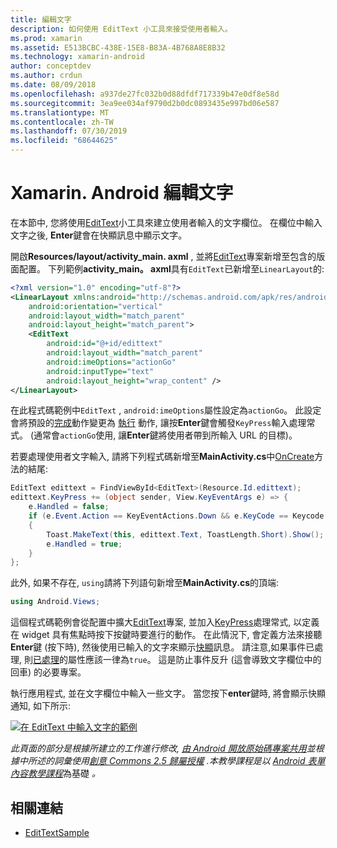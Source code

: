 ```yaml
---
title: 編輯文字
description: 如何使用 EditText 小工具來接受使用者輸入。
ms.prod: xamarin
ms.assetid: E513BCBC-438E-15E8-B83A-4B768A8E8B32
ms.technology: xamarin-android
author: conceptdev
ms.author: crdun
ms.date: 08/09/2018
ms.openlocfilehash: a937de27fc032b0d88dfdf717339b47e0df8e58d
ms.sourcegitcommit: 3ea9ee034af9790d2b0dc0893435e997bd06e587
ms.translationtype: MT
ms.contentlocale: zh-TW
ms.lasthandoff: 07/30/2019
ms.locfileid: "68644625"
---
```

# <a name="xamarinandroid-edit-text"></a>Xamarin. Android 編輯文字

在本節中, 您將使用[EditText](xref:Android.Widget.EditText)小工具來建立使用者輸入的文字欄位。 在欄位中輸入文字之後, **Enter**鍵會在快顯訊息中顯示文字。

開啟**Resources/layout/activity_main. axml** , 並將[EditText](xref:Android.Widget.EditText)專案新增至包含的版面配置。 下列範例**activity_main。 axml**具有`EditText`已新增至`LinearLayout`的:

```xml
<?xml version="1.0" encoding="utf-8"?>
<LinearLayout xmlns:android="http://schemas.android.com/apk/res/android"
    android:orientation="vertical"
    android:layout_width="match_parent"
    android:layout_height="match_parent">
    <EditText
        android:id="@+id/edittext"
        android:layout_width="match_parent"
        android:imeOptions="actionGo"
        android:inputType="text"
        android:layout_height="wrap_content" />
</LinearLayout>
```

在此程式碼範例中`EditText` , `android:imeOptions`屬性設定為`actionGo`。 此設定會將預設的[完成](https://developer.android.com/reference/android/view/inputmethod/EditorInfo#IME_ACTION_DONE)動作變更為 [執行](https://developer.android.com/reference/android/view/inputmethod/EditorInfo#IME_ACTION_GO) 動作, 讓按**Enter**鍵會觸發`KeyPress`輸入處理常式。
(通常會`actionGo`使用, 讓**Enter**鍵將使用者帶到所輸入 URL 的目標)。

若要處理使用者文字輸入, 請將下列程式碼新增至**MainActivity.cs**中[OnCreate](xref:Android.App.Activity.OnCreate*)方法的結尾:

```csharp
EditText edittext = FindViewById<EditText>(Resource.Id.edittext);
edittext.KeyPress += (object sender, View.KeyEventArgs e) => {
    e.Handled = false;
    if (e.Event.Action == KeyEventActions.Down && e.KeyCode == Keycode.Enter) 
    {
        Toast.MakeText(this, edittext.Text, ToastLength.Short).Show();
        e.Handled = true;
    }
};
```

此外, 如果不存在, `using`請將下列語句新增至**MainActivity.cs**的頂端:

```csharp
using Android.Views;
```

這個程式碼範例會從配置中擴大[EditText](xref:Android.Widget.EditText)專案, 並加入[KeyPress](xref:Android.Views.View.KeyPress)處理常式, 以定義在 widget 具有焦點時按下按鍵時要進行的動作。 在此情況下, 會定義方法來接聽**Enter**鍵 (按下時), 然後使用已輸入的文字來顯示[快顯](xref:Android.Widget.Toast)訊息。 請注意,如果事件已處理, 則[已處理](xref:Android.Views.View.KeyEventArgs.Handled)的屬性應該一律為`true`。 這是防止事件反升 (這會導致文字欄位中的回車) 的必要專案。

執行應用程式, 並在文字欄位中輸入一些文字。 當您按下**enter**鍵時, 將會顯示快顯通知, 如下所示:

[![在 EditText 中輸入文字的範例](edit-text-images/edit-text-sml.png)](edit-text-images/edit-text.png#lightbox)

*此頁面的部分是根據所建立的工作進行修改,* [*由 Android 開放原始碼專案共用*](http://code.google.com/policies.html)*並根據中所述的詞彙使用*[*創意 Commons 2.5 歸屬授權*](http://creativecommons.org/licenses/by/2.5/) *.本教學課程是以* [*Android 表單內容教學課程*](https://developer.android.com/resources/tutorials/views/hello-formstuff.html)為基礎 *。*


## <a name="related-links"></a>相關連結

- [EditTextSample](https://docs.microsoft.com/samples/xamarin/monodroid-samples/userinterface-edittextsample)
